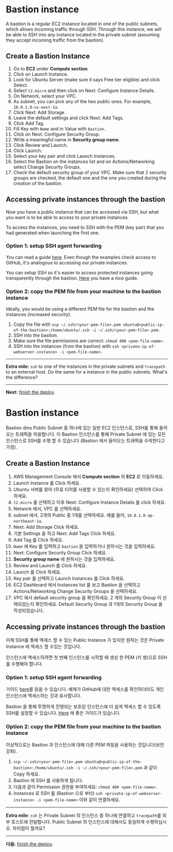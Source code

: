 # Bastion instance

A bastion is a regular EC2 instance located in one of the public subnets, which allows incoming traffic through SSH. Through this instance, we will be able to SSH into any instance located in the private subnet (assuming they accept incoming traffic from the bastion).

## Create a Bastion Instance
1. Go to **EC2** under **Compute section**.
2. Click on Launch Instance.
3. Look for Ubuntu Server (make sure it says Free tier eligible) and click Select.
4. Select `t2.micro` and then click on Next: Configure Instance Details.
5. On Network, select your VPC.
6. As subnet, you can pick any of the two public ones. For example, `10.0.1.0-us-east-1a`.
8. Click Next: Add Storage.
9. Leave the default settings and click Next: Add Tags.
10. Click Add Tag.
11. Fill Key with `Name` and in Value with `bastion`.
12. Click on Next: Configure Security Group.
13. Write a meaningful name in **Security group name**.
14. Click Review and Launch.
15. Click Launch.
16. Select your key pair and click Launch Instances.
17. Select the Bastion on the instances list and on Actions/Networking select Change Security Groups.
18. Check the default security group of your VPC. Make sure that 2 security groups are checked, the default one and the one you created during the creation of the bastion.

## Accessing private instances through the bastion

Now you have a public instance that can be accessed via SSH, but what you want is to be able to access to your private instances.

To access the instances, you need to SSH with the PEM (key pair) that you had generated when launching the first one.

### Option 1: setup SSH agent forwarding
You can read a guide [here](https://developer.github.com/v3/guides/using-ssh-agent-forwarding/). Even though the examples check access to GitHub, it's analogous to accessing our private instances.

You can setup SSH so it's easier to access protected instances going transparently through the bastion. [Here](https://www.cyberciti.biz/faq/linux-unix-ssh-proxycommand-passing-through-one-host-gateway-server/) you have a nice guide.

### Option 2: copy the PEM file from your machine to the bastion instance
Ideally, you would be using a different PEM file for the bastion and the instances (increased security).

1. Copy the file with `scp ~/.ssh/<your-pem-file>.pem ubuntu@<public-ip-of-the-bastion>:/home/ubuntu/.ssh -i ~/.ssh/<your-pem-file>.pem`.
2. SSH into the bastion.
2. Make sure the file permissions are correct: `chmod 400 <pem-file-name>`.
3. SSH into the instances (from the bastion) with `ssh <private-ip-of-webserver-instance> -i <pem-file-name>`.

---
**Extra mile:** `ssh` to one of the instances in the private subnets and `tracepath` to an external host. Do the same for a instance in the public subnets. What's the difference?

---

**Next:** [finish the deploy](/workshop/vpc-subnets-bastion/08-finishing-up.md).

# Bastion instance

Bastion  dms Public Subnet 중 하나에 있는 일반 EC2 인스턴스로, SSH를 통해 들어오는 트래픽을 허용합니다. 이 Bastion 인스턴스를 통해 Private Subnet 에 있는 모든 인스턴스로 SSH를 수행 할 수 있습니다 (Bastion 에서 들어오는 트래픽을 수락한다고 가정).

## Create a Bastion Instance
1. AWS Management Console 에서 **Compute section** 의 **EC2** 로 이동하세요.
2. Launch Instance 를 Click 하세요.
3. Ubuntu 서버를 찾아 (무료 티어를 사용할 수 있는지 확인하세요) 선택하여 Click 하세요.
4. `t2.micro` 를 선택하고 이후 Next: Configure Instance Details 를 click 하세요.
5. Network 에서, VPC 를 선택하세요.
6. subnet 에서, 2개의 Public 중 1개를 선택하세요. 예를 들어, `10.0.1.0-ap-northeast-1a`.
8. Next: Add Storage Click 하세요.
9. 기본 Settings 을 하고 Next: Add Tags Click 하세요.
10. Add Tag 를 Click 하세요.
11. `Name` 에 Key 를 입력하고 `bastion` 을 입력하거나 원하시는 것을 입력하세요.
12. Next: Configure Security Group Click 하세요.
13. **Security group name** 에 원하시는 것을 입력하세요.
14. Review and Launch 를 Click 하세요.
15. Launch 를 Click 하세요.
16. Key pair 를 선택하고 Launch Instances 를 Click 하세요.
17. EC2 Dashboard 에서 Instances list 를 보고 Bastion 을 선택하고 Actions/Networking Change Security Groups 을 선택하세요.
18. VPC 에서 default security group 을 확인하세요. 2 개의 Security Group 이 선택되었는지 확인하세요. Default Security Group 과 1개의 Security Group 을 작성되었습니다.

## Accessing private instances through the bastion

이제 SSH를 통해 액세스 할 수 있는 Public Instance 가 있지만 원하는 것은 Private Instance 에 액세스 할 수있는 것입니다.

인스턴스에 액세스하려면 첫 번째 인스턴스를 시작할 때 생성 한 PEM (키 쌍)으로 SSH를 수행해야 합니다.

### Option 1: setup SSH agent forwarding
가이드 [here](https://developer.github.com/v3/guides/using-ssh-agent-forwarding/)를 읽을 수 있습니다. 예제가 GitHub에 대한 액세스를 확인하더라도 개인 인스턴스에 액세스하는 것과 유사합니다.

Bastion 을 통해 투명하게 진행되는 보호된 인스턴스에 더 쉽게 액세스 할 수 있도록 SSH를 설정할 수 있습니다. [Here](https://www.cyberciti.biz/faq/linux-unix-ssh-proxycommand-passing-through-one-host-gateway-server/) 에 좋은 가이드가 있습니다.

### Option 2: copy the PEM file from your machine to the bastion instance
이상적으로는 Bastion 과 인스턴스에 대해 다른 PEM 파일을 사용하는 것입니다(보안 강화).

1. `scp ~/.ssh/<your-pem-file>.pem ubuntu@<public-ip-of-the-bastion>:/home/ubuntu/.ssh -i ~/.ssh/<your-pem-file>.pem` 과 같이 Copy 하세요.
2. Bastion 에 SSH 를 사용하게 됩니다.
2. 다음과 같이 Permission 권한을 부여하세요: `chmod 400 <pem-file-name>`.
3. Instances 로 SSH 를 (Bastion 으로 부터) `ssh <private-ip-of-webserver-instance> -i <pem-file-name>` 이와 같이 연결하세요.

---
**Extra mile:** `ssh` 는 Private Subnet 의 인스턴스 중 하나에 연결하고 `tracepath`를 외부 호스트에 전달합니다. Public Subnet 의 인스턴스에 대해서도 동일하게 수행하십시오. 차이점이 뭘까요?

---
**다음:** [finish the deploy](/workshop/vpc-subnets-bastion/08-finishing-up.md).